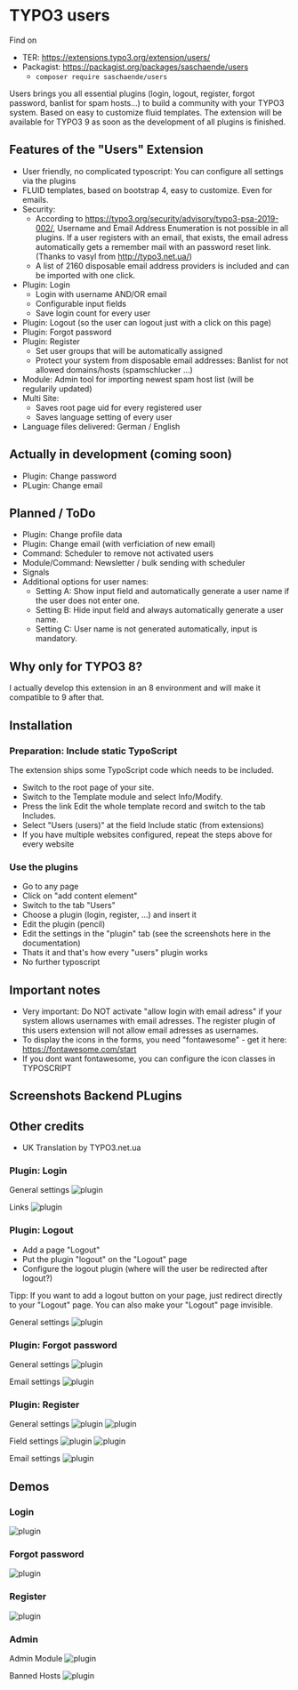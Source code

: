 # TYPO3 users

Find on 

* TER: https://extensions.typo3.org/extension/users/
* Packagist: https://packagist.org/packages/saschaende/users
    * ```composer require saschaende/users```

Users brings you all essential plugins (login, logout, register, forgot password, banlist for spam hosts...) to build a community with your TYPO3 system. Based on easy to customize fluid templates. The extension will be available for TYPO3 9 as soon as the development of all plugins is finished.

## Features of the "Users" Extension

* User friendly, no complicated typoscript: You can configure all settings via the plugins
* FLUID templates, based on bootstrap 4, easy to customize. Even for emails.
* Security:
    * According to https://typo3.org/security/advisory/typo3-psa-2019-002/, Username and Email Address Enumeration is not possible in all plugins. If a user registers with an email, that exists, the email adress automatically gets a remember mail with an password reset link. (Thanks to vasyl from http://typo3.net.ua/)
    * A list of 2160 disposable email address providers is included and can be imported with one click.
* Plugin: Login
    * Login with username AND/OR email
    * Configurable input fields
    * Save login count for every user
* Plugin: Logout (so the user can logout just with a click on this page)
* Plugin: Forgot password
* Plugin: Register
    * Set user groups that will be automatically assigned
    * Protect your system from disposable email addresses: Banlist for not allowed domains/hosts (spamschlucker ...)
* Module: Admin tool for importing newest spam host list (will be regularily updated)
* Multi Site:
    * Saves root page uid for every registered user
    * Saves language setting of every user
* Language files delivered: German / English

## Actually in development (coming soon)

* Plugin: Change password
* PLugin: Change email

## Planned / ToDo

* Plugin: Change profile data
* Plugin: Change email (with verficiation of new email)
* Command: Scheduler to remove not activated users
* Module/Command: Newsletter / bulk sending with scheduler
* Signals
* Additional options for user names:
    * Setting A: Show input field and automatically generate a user name if the user does not enter one.
    * Setting B: Hide input field and always automatically generate a user name.
    * Setting C: User name is not generated automatically, input is mandatory.

## Why only for TYPO3 8?

I actually develop this extension in an 8 environment and will make it compatible to 9 after that.

## Installation

### Preparation: Include static TypoScript
The extension ships some TypoScript code which needs to be included.

* Switch to the root page of your site.
* Switch to the Template module and select Info/Modify.
* Press the link Edit the whole template record and switch to the tab Includes.
* Select "Users (users)" at the field Include static (from extensions)
* If you have multiple websites configured, repeat the steps above for every website

### Use the plugins

* Go to any page
* Click on "add content element"
* Switch to the tab "Users"
* Choose a plugin (login, register, ...) and insert it
* Edit the plugin (pencil)
* Edit the settings in the "plugin" tab (see the screenshots here in the documentation)
* Thats it and that's how every "users" plugin works
* No further typoscript

## Important notes

* Very important: Do NOT activate "allow login with email adress" if your system allows usernames with email adresses. The register plugin of this users extension will not allow email adresses as usernames.
* To display the icons in the forms, you need "fontawesome" - get it here: https://fontawesome.com/start
* If you dont want fontawesome, you can configure the icon classes in TYPOSCRIPT
## Screenshots Backend PLugins

## Other credits

* UK Translation by TYPO3.net.ua

### Plugin: Login

General settings
![plugin](Documentation/login.jpg)

Links
![plugin](Documentation/login2.jpg)

### Plugin: Logout

* Add a page "Logout"
* Put the plugin "logout" on the "Logout" page
* Configure the logout plugin (where will the user be redirected after logout?)

Tipp: If you want to add a logout button on your page, just redirect directly to your "Logout" page. You can also make your "Logout" page invisible.

General settings
![plugin](Documentation/logout.jpg)

### Plugin: Forgot password

General settings
![plugin](Documentation/forgotpass1.jpg)

Email settings
![plugin](Documentation/forgotpass2.jpg)

### Plugin: Register

General settings
![plugin](Documentation/register1.JPG)
![plugin](Documentation/register2.JPG)

Field settings
![plugin](Documentation/register3.JPG)
![plugin](Documentation/register4.JPG)

Email settings
![plugin](Documentation/register5.JPG)

## Demos

### Login

![plugin](Documentation/demo_login.JPG)

### Forgot password

![plugin](Documentation/demo_forgot.JPG)

### Register

![plugin](Documentation/demo_register.JPG)

### Admin

Admin Module
![plugin](Documentation/demo_admin.JPG)

Banned Hosts
![plugin](Documentation/demo_hosts.JPG)